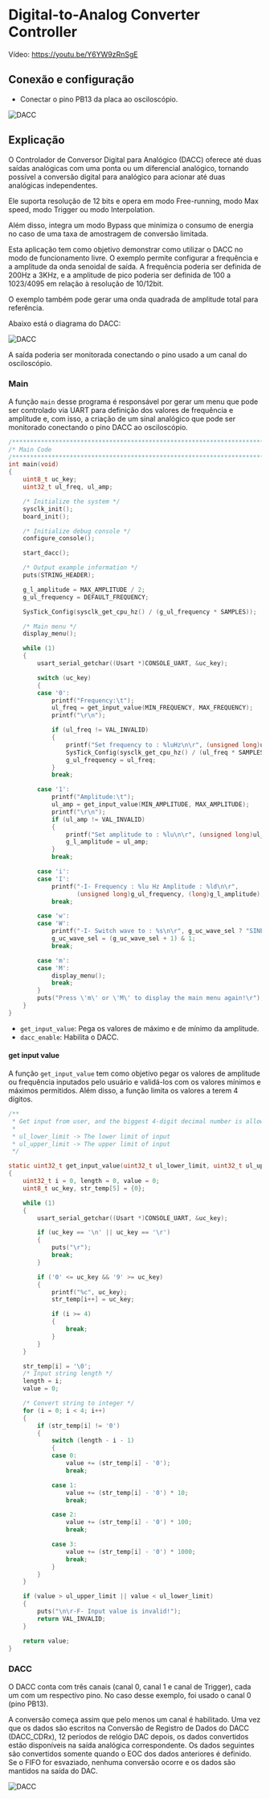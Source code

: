 # Digital-to-Analog Converter Controller

Vídeo: https://youtu.be/Y6YW9zRnSgE

## Conexão e configuração

- Conectar o pino PB13 da placa ao osciloscópio.

![DACC](img/esquema.png)

## Explicação

O Controlador de Conversor Digital para Analógico (DACC) oferece até duas saídas analógicas com uma ponta ou um diferencial analógico, tornando possível a conversão digital para analógico para acionar até duas  analógicas independentes.

Ele suporta resolução de 12 bits e opera em modo Free-running, modo Max speed, modo Trigger ou modo Interpolation.

Além disso, integra um modo Bypass que minimiza o consumo de energia no caso de uma taxa de amostragem de conversão limitada.


Esta aplicação tem como objetivo demonstrar como utilizar o DACC no modo de funcionamento livre.
O exemplo permite configurar a frequência e a amplitude da onda senoidal de saída. A frequência poderia ser definida de 200Hz a 3KHz, e a amplitude de pico poderia ser definida de 100 a 1023/4095 em relação à resolução de 10/12bit.

O exemplo também pode gerar uma onda quadrada de amplitude total para referência.

Abaixo está o diagrama do DACC:

![DACC](img/diagrama.png)

A saída poderia ser monitorada conectando o pino usado a um canal do osciloscópio.

### Main

A função `main` desse programa é responsável por gerar um menu que pode ser controlado via UART para definição dos valores de frequência e amplitude e, com isso, a criação de um sinal analógico que pode ser monitorado conectando o pino DACC ao osciloscópio.

``` c
/************************************************************************/
/* Main Code	                                                        */
/************************************************************************/
int main(void)
{
	uint8_t uc_key;
	uint32_t ul_freq, ul_amp;

	/* Initialize the system */
	sysclk_init();
	board_init();

	/* Initialize debug console */
	configure_console();

	start_dacc();

	/* Output example information */
	puts(STRING_HEADER);

	g_l_amplitude = MAX_AMPLITUDE / 2;
	g_ul_frequency = DEFAULT_FREQUENCY;

	SysTick_Config(sysclk_get_cpu_hz() / (g_ul_frequency * SAMPLES));

	/* Main menu */
	display_menu();

	while (1)
	{
		usart_serial_getchar((Usart *)CONSOLE_UART, &uc_key);

		switch (uc_key)
		{
		case '0':
			printf("Frequency:\t");
			ul_freq = get_input_value(MIN_FREQUENCY, MAX_FREQUENCY);
			printf("\r\n");

			if (ul_freq != VAL_INVALID)
			{
				printf("Set frequency to : %luHz\n\r", (unsigned long)ul_freq);
				SysTick_Config(sysclk_get_cpu_hz() / (ul_freq * SAMPLES));
				g_ul_frequency = ul_freq;
			}
			break;

		case '1':
			printf("Amplitude:\t");
			ul_amp = get_input_value(MIN_AMPLITUDE, MAX_AMPLITUDE);
			printf("\r\n");
			if (ul_amp != VAL_INVALID)
			{
				printf("Set amplitude to : %lu\n\r", (unsigned long)ul_amp);
				g_l_amplitude = ul_amp;
			}
			break;

		case 'i':
		case 'I':
			printf("-I- Frequency : %lu Hz Amplitude : %ld\n\r",
				   (unsigned long)g_ul_frequency, (long)g_l_amplitude);
			break;

		case 'w':
		case 'W':
			printf("-I- Switch wave to : %s\n\r", g_uc_wave_sel ? "SINE" : "Full Amplitude SQUARE");
			g_uc_wave_sel = (g_uc_wave_sel + 1) & 1;
			break;

		case 'm':
		case 'M':
			display_menu();
			break;
		}
		puts("Press \'m\' or \'M\' to display the main menu again!\r");
	}
}

```

- `get_input_value`: Pega os valores de máximo e de mínimo da amplitude.
- `dacc_enable`: Habilita o DACC.

#### get input value

A função `get_input_value` tem como objetivo pegar os valores de amplitude ou frequência inputados pelo usuário e validá-los com os valores mínimos e máximos permitidos. Além disso, a função limita os valores a terem 4 dígitos.

```C
/**
 * Get input from user, and the biggest 4-digit decimal number is allowed.
 *
 * ul_lower_limit -> The lower limit of input
 * ul_upper_limit -> The upper limit of input
 */

static uint32_t get_input_value(uint32_t ul_lower_limit, uint32_t ul_upper_limit)
{
	uint32_t i = 0, length = 0, value = 0;
	uint8_t uc_key, str_temp[5] = {0};

	while (1)
	{
		usart_serial_getchar((Usart *)CONSOLE_UART, &uc_key);

		if (uc_key == '\n' || uc_key == '\r')
		{
			puts("\r");
			break;
		}

		if ('0' <= uc_key && '9' >= uc_key)
		{
			printf("%c", uc_key);
			str_temp[i++] = uc_key;

			if (i >= 4)
			{
				break;
			}
		}
	}

	str_temp[i] = '\0';
	/* Input string length */
	length = i;
	value = 0;

	/* Convert string to integer */
	for (i = 0; i < 4; i++)
	{
		if (str_temp[i] != '0')
		{
			switch (length - i - 1)
			{
			case 0:
				value += (str_temp[i] - '0');
				break;

			case 1:
				value += (str_temp[i] - '0') * 10;
				break;

			case 2:
				value += (str_temp[i] - '0') * 100;
				break;

			case 3:
				value += (str_temp[i] - '0') * 1000;
				break;
			}
		}
	}

	if (value > ul_upper_limit || value < ul_lower_limit)
	{
		puts("\n\r-F- Input value is invalid!");
		return VAL_INVALID;
	}

	return value;
}
```

### DACC

O DACC conta com três canais (canal 0, canal 1 e canal de Trigger), cada um com um respectivo pino. No caso desse exemplo, foi usado o canal 0 (pino PB13).

A conversão começa assim que pelo menos um canal é habilitado. Uma vez que os dados são escritos na Conversão de Registro de Dados do DACC (DACC_CDRx), 12 períodos de relógio DAC depois, os dados convertidos estão disponíveis na saída analógica correspondente. Os dados seguintes são convertidos somente quando o EOC dos dados anteriores é definido.
Se o FIFO for esvaziado, nenhuma conversão ocorre e os dados são mantidos na saída do DAC.

![DACC](img/portas.png)